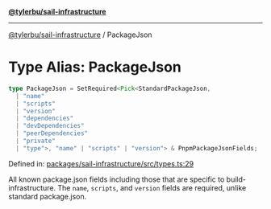 [**@tylerbu/sail-infrastructure**](../README.md)

***

[@tylerbu/sail-infrastructure](../README.md) / PackageJson

# Type Alias: PackageJson

```ts
type PackageJson = SetRequired<Pick<StandardPackageJson, 
  | "name"
  | "scripts"
  | "version"
  | "dependencies"
  | "devDependencies"
  | "peerDependencies"
  | "private"
  | "type">, "name" | "scripts" | "version"> & PnpmPackageJsonFields;
```

Defined in: [packages/sail-infrastructure/src/types.ts:29](https://github.com/microsoft/FluidFramework/blob/main/packages/sail-infrastructure/src/types.ts#L29)

All known package.json fields including those that are specific to build-infrastructure.
The `name`, `scripts`, and `version` fields are required, unlike standard package.json.
